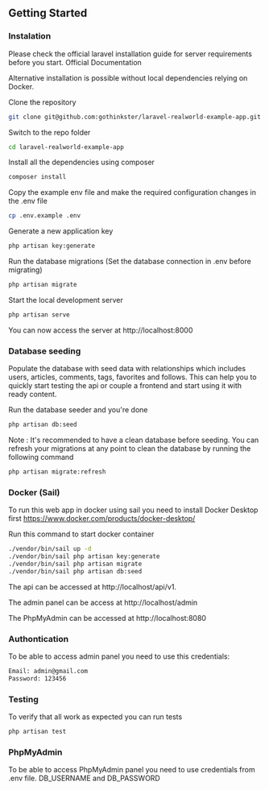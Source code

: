 ## Getting Started

### Instalation

Please check the official laravel installation guide for server requirements before you start. Official Documentation

Alternative installation is possible without local dependencies relying on Docker.

Clone the repository

```bash
git clone git@github.com:gothinkster/laravel-realworld-example-app.git
```

Switch to the repo folder

```bash
cd laravel-realworld-example-app
```

Install all the dependencies using composer

```bash
composer install
```

Copy the example env file and make the required configuration changes in the .env file

```bash
cp .env.example .env
```

Generate a new application key

```bash
php artisan key:generate
```

Run the database migrations (Set the database connection in .env before migrating)

```bash
php artisan migrate
```

Start the local development server

```bash
php artisan serve
```

You can now access the server at http://localhost:8000

### Database seeding

Populate the database with seed data with relationships which includes users, articles, comments, tags, favorites and follows. This can help you to quickly start testing the api or couple a frontend and start using it with ready content.

Run the database seeder and you're done

```bash
php artisan db:seed
```

Note : It's recommended to have a clean database before seeding. You can refresh your migrations at any point to clean the database by running the following command

```bash
php artisan migrate:refresh
```

### Docker (Sail)

To run this web app in docker using sail you need to install Docker Desktop first
https://www.docker.com/products/docker-desktop/

Run this command to start docker container

```bash
./vendor/bin/sail up -d
./vendor/bin/sail php artisan key:generate
./vendor/bin/sail php artisan migrate
./vendor/bin/sail php artisan db:seed
```

The api can be accessed at http://localhost/api/v1.

The admin panel can be access at http://localhost/admin

The PhpMyAdmin can be accessed at http://localhost:8080

### Authontication

To be able to access admin panel you need to use this credentials:

```bash
Email: admin@gmail.com
Password: 123456
```

### Testing

To verify that all work as expected you can run tests

```bash
php artisan test
```

### PhpMyAdmin

To be able to access PhpMyAdmin panel you need to use credentials from .env file. DB_USERNAME and DB_PASSWORD
